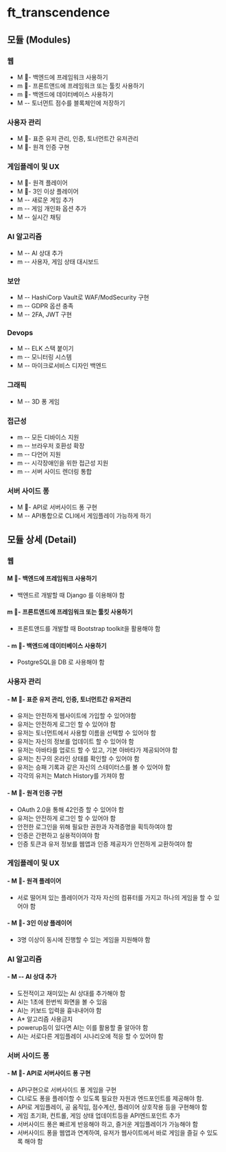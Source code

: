 # ft_transcendence

## 모듈 (Modules)

### 웹
- M 🎯- 백엔드에 프레임워크 사용하기
- m 🎯- 프론트앤드에 프레임워크 또는 툴킷 사용하기
- m 🎯- 백엔드에 데이터베이스 사용하기
- M -- 토너먼트 점수를 블록체인에 저장하기

### 사용자 관리
- M 🎯- 표준 유저 관리, 인증, 토너먼트간 유저관리
- M 🎯- 원격 인증 구현

### 게임플레이 및 UX
- M 🎯- 원격 플레이어
- M 🎯- 3인 이상 플레이어
- M -- 새로운 게임 추가
- m -- 게임 개인화 옵션 추가
- M -- 실시간 채팅

### AI 알고리즘
- M -- AI 상대 추가
- m -- 사용자, 게임 상태 대시보드

### 보안
- M -- HashiCorp Vault로  WAF/ModSecurity  구현
- m -- GDPR 옵션 충족
- M -- 2FA, JWT 구현

### Devops
- M -- ELK 스택 붙이기
- m -- 모니터링 시스템
- M -- 마이크로서비스 디자인 백엔드

### 그래픽
- M -- 3D 퐁 게임

### 접근성
- m -- 모든 디바이스 지원
- m -- 브라우저 호환성 확장
- m -- 다언어 지원
- m -- 시각장애인을 위한 접근성 지원
- m -- 서버 사이드 렌더링 통합

### 서버 사이드 퐁
- M 🎯- API로 서버사이드 퐁 구현
- M -- API통합으로 CLI에서 게임플레이 가능하게 하기




## 모듈 상세 (Detail)

### 웹

#### M 🎯- 백엔드에 프레임워크 사용하기
- 백엔드르 개발할 때 Django 를 이용해야 함

#### m 🎯- 프론트앤드에 프레임워크 또는 툴킷 사용하기
- 프론트앤드를 개발할 때 Bootstrap toolkit을 활용해야 함


#### - m 🎯- 백엔드에 데이터베이스 사용하기
- PostgreSQL을 DB 로 사용해야 함

<!-- #### M -- 토너먼트 점수를 블록체인에 저장하기 -->

### 사용자 관리
#### - M 🎯- 표준 유저 관리, 인증, 토너먼트간 유저관리
- 유저는 안전하게 웹사이트에 가입할 수 있어야함
- 유저는 안전하게 로그인 할 수 있어야 함
- 유저는 토너먼트에서 사용할 이름을 선택할 수 있어야 함
- 유저는 자신의 정보를 업데이트 할 수 있어야 함
- 유저는 아바타를 업로드 할 수 있고, 기본 아바타가 제공되어야 함
- 유저는 친구의 온라인 상태를 확인할 수 있어야 함
- 유저는 승패 기록과 같은 자신의 스테이터스를 볼 수 있어야 함
- 각각의 유저는 Match History를 가져야 함

#### - M 🎯- 원격 인증 구현
- OAuth 2.0을 통해 42인증 할 수 있어야 함
- 유저는 안전하게 로그인 할 수 있어야 함
- 안전한 로그인을 위해 필요한 권한과 자격증명을 획득하여야 함
- 인증은 간편하고 실용적이여야 함
- 인증 토큰과 유저 정보를 웹앱과 인증 제공자가 안전하게 교환하여야 함

### 게임플레이 및 UX
#### - M 🎯- 원격 플레이어
- 서로 떨어져 있는 플레이어가 각자 자신의 컴퓨터를 가지고 하나의 게임을 할 수 있어야 함
#### - M 🎯- 3인 이상 플레이어
- 3명 이상이 동시에 진행할 수 있는 게임을 지원해야 함

<!-- #### - M -- 새로운 게임 추가
#### - m -- 게임 개인화 옵션 추가
#### - M -- 실시간 채팅 -->

### AI 알고리즘
#### - M -- AI 상대 추가
- 도전적이고 재미있는 AI 상대를 추가해야 함
- AI는 1초에 한번씩 화면을 볼 수 있음
- AI는 키보드 입력을 흉내내어야 함
- A* 알고리즘 사용금지
- powerup등이 있다면 AI는 이를 활용할 줄 알아야 함
- AI는 서로다른 게임플레이 시나리오에 적응 할 수 있어야 함

<!-- #### - m -- 사용자, 게임 상태 대시보드

### 보안
#### - M -- HashiCorp Vault로  WAF/ModSecurity  구현
#### - m -- GDPR 옵션 충족
#### - M -- 2FA, JWT 구현

### Devops
#### - M -- ELK 스택 붙이기
#### - m -- 모니터링 시스템
#### - M -- 마이크로서비스 디자인 백엔드

### 그래픽
#### - M -- 3D 퐁 게임

### 접근성
#### - m -- 모든 디바이스 지원
#### - m -- 브라우저 호환성 확장
#### - m -- 다언어 지원
#### - m -- 시각장애인을 위한 접근성 지원
#### - m -- 서버 사이드 렌더링 통합 -->

### 서버 사이드 퐁
#### - M 🎯- API로 서버사이드 퐁 구현
- API구현으로 서버사이드 퐁 게임을 구현
- CLI로도 퐁을 플레이할 수 있도록 필요한 자원과 엔드포인트를 제공해야 함.
- API로 게임플레이, 공 움직임, 점수계산, 플레이어 상호작용 등을 구현해야 함
- 게임 초기화, 컨트롤, 게임 상태 업데이트등을 API엔드포인트 추가
- 서버사이드 퐁은 빠르게 반응해야 하고, 즐거운 게임플레이가 가능해야 함
- 서버사이드 퐁을 웹앱과 연계하여, 유저가 웹사이트에서 바로 게임을 즐길 수 있도록 해야 함
<!-- #### - M -- API통합으로 CLI에서 게임플레이 가능하게 하기 -->

